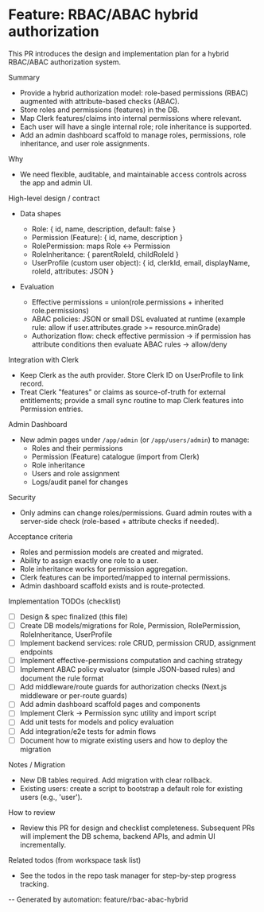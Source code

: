 # Feature: RBAC/ABAC hybrid authorization

This PR introduces the design and implementation plan for a hybrid RBAC/ABAC authorization system.

Summary

- Provide a hybrid authorization model: role-based permissions (RBAC) augmented with attribute-based checks (ABAC).
- Store roles and permissions (features) in the DB.
- Map Clerk features/claims into internal permissions where relevant.
- Each user will have a single internal role; role inheritance is supported.
- Add an admin dashboard scaffold to manage roles, permissions, role inheritance, and user role assignments.

Why

- We need flexible, auditable, and maintainable access controls across the app and admin UI.

High-level design / contract

- Data shapes
  - Role: { id, name, description, default: false }
  - Permission (Feature): { id, name, description }
  - RolePermission: maps Role <-> Permission
  - RoleInheritance: { parentRoleId, childRoleId }
  - UserProfile (custom user object): { id, clerkId, email, displayName, roleId, attributes: JSON }

- Evaluation
  - Effective permissions = union(role.permissions + inherited role.permissions)
  - ABAC policies: JSON or small DSL evaluated at runtime (example rule: allow if user.attributes.grade >= resource.minGrade)
  - Authorization flow: check effective permission -> if permission has attribute conditions then evaluate ABAC rules -> allow/deny

Integration with Clerk

- Keep Clerk as the auth provider. Store Clerk ID on UserProfile to link record.
- Treat Clerk "features" or claims as source-of-truth for external entitlements; provide a small sync routine to map Clerk features into Permission entries.

Admin Dashboard

- New admin pages under `/app/admin` (or `/app/users/admin`) to manage:
  - Roles and their permissions
  - Permission (Feature) catalogue (import from Clerk)
  - Role inheritance
  - Users and role assignment
  - Logs/audit panel for changes

Security

- Only admins can change roles/permissions. Guard admin routes with a server-side check (role-based + attribute checks if needed).

Acceptance criteria

- Roles and permission models are created and migrated.
- Ability to assign exactly one role to a user.
- Role inheritance works for permission aggregation.
- Clerk features can be imported/mapped to internal permissions.
- Admin dashboard scaffold exists and is route-protected.

Implementation TODOs (checklist)

- [ ] Design & spec finalized (this file)
- [ ] Create DB models/migrations for Role, Permission, RolePermission, RoleInheritance, UserProfile
- [ ] Implement backend services: role CRUD, permission CRUD, assignment endpoints
- [ ] Implement effective-permissions computation and caching strategy
- [ ] Implement ABAC policy evaluator (simple JSON-based rules) and document the rule format
- [ ] Add middleware/route guards for authorization checks (Next.js middleware or per-route guards)
- [ ] Add admin dashboard scaffold pages and components
- [ ] Implement Clerk -> Permission sync utility and import script
- [ ] Add unit tests for models and policy evaluation
- [ ] Add integration/e2e tests for admin flows
- [ ] Document how to migrate existing users and how to deploy the migration

Notes / Migration

- New DB tables required. Add migration with clear rollback.
- Existing users: create a script to bootstrap a default role for existing users (e.g., 'user').

How to review

- Review this PR for design and checklist completeness. Subsequent PRs will implement the DB schema, backend APIs, and admin UI incrementally.

Related todos (from workspace task list)

- See the todos in the repo task manager for step-by-step progress tracking.

--
Generated by automation: feature/rbac-abac-hybrid
